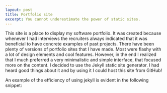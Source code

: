 ```yaml
---
layout: post
title: Portfolio site
excerpt: You cannot underestimate the power of static sites.
---
```


This site is a place to display my software portfolio. It was created because whenever I had interviews
the recruiters always indicated that it was beneficial to have concrete examples of past projects. 
There have been plenty of versions of portfolio sites that I have made. Most were flashy with a lot of 
design elements and cool features. However, in the end I realized that I much preferred a very minimalistic
and simple interface, that focused more on the content.
I decided to use the Jekyll static site generator. I had heard good things about it and by using it I could
host this site from GitHub!

An example of the efficiency of using jekyll is evident in the following snippet:


<!-- {% highlight html%} -->

<!-- { for post in site.posts limit: 5 }
            <a href="{{ post.url }}">{{ post.title }}</a>
            <span>({{ post.date | date:"%Y-%m-%d" }})</span>
    </br> <em>{ post.excerpt } </em>
    </div>
  { endfor } -->

<!-- {% endhighlight %} -->
<br/>
 

